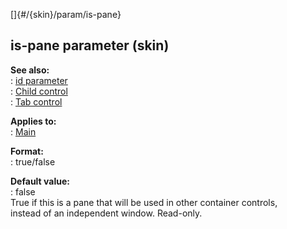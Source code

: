 []{#/{skin}/param/is-pane}    
## is-pane parameter (skin)    
**See also:**    
:   [id parameter](/ref/%7Bskin%7D/param/id/id.md)    
:   [Child control](/ref/%7Bskin%7D/control/child/child.md)    
:   [Tab control](/ref/%7Bskin%7D/control/tab/tab.md)    
<!-- -->    
**Applies to:**    
:   [Main](/ref/%7Bskin%7D/control/main/main.md)    
<!-- -->    
**Format:**    
:   true/false    
<!-- -->    
**Default value:**    
:   false    
True if this is a pane that will be used in other container controls,    
instead of an independent window. Read-only.  